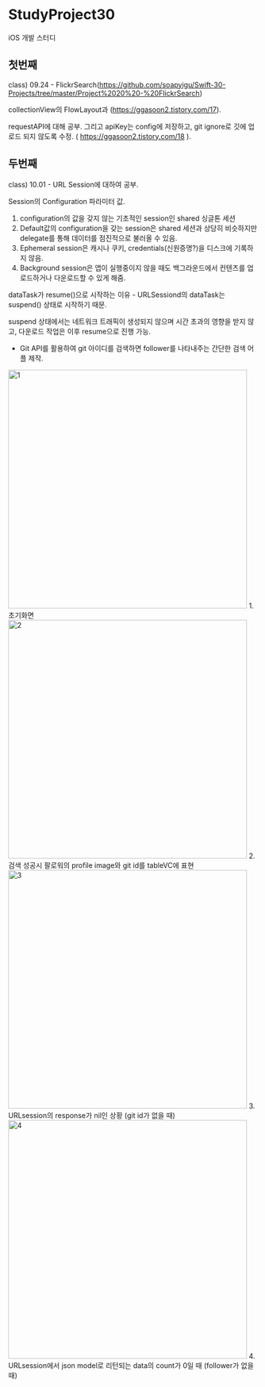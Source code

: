 # StudyProject30
iOS 개발 스터디

## 첫번째 

class) 09.24 - FlickrSearch(https://github.com/soapyigu/Swift-30-Projects/tree/master/Project%2020%20-%20FlickrSearch) 

collectionView의 FlowLayout과 (https://ggasoon2.tistory.com/17).

requestAPI에 대해 공부. 그리고 apiKey는 config에 저장하고, git ignore로 깃에 업로드 되지 않도록 수정. ( https://ggasoon2.tistory.com/18 ).


## 두번째 

class) 10.01 - URL Session에 대하여 공부. 

Session의 Configuration 파라미터 값.
1. configuration의 값을 갖지 않는 기초적인 session인 shared 싱글톤 세션
2. Default값의 configuration을 갖는 session은 shared 세션과 상당히 비슷하지만 delegate를 통해 데이터를 점진적으로 불러올 수 있음.
3. Ephemeral session은 캐시나 쿠키, credentials(신원증명?)을 디스크에 기록하지 않음.
4. Background session은 앱이 실행중이지 않을 때도 백그라운드에서 컨텐츠를 업로드하거나 다운로드할 수 있게 해줌.

dataTask가 resume()으로 시작하는 이유 - URLSessiond의 dataTask는 suspend() 상태로 시작하기 때문. 

suspend 상태에서는 네트워크 트래픽이 생성되지 않으며 시간 초과의 영향을 받지 않고, 다운로드 작업은 이후 resume으로 진행 가능.

- Git API를 활용하여 git 아이디를 검색하면 follower를 나타내주는 간단한 검색 어플 제작.


<img width="481" alt="1" src="https://user-images.githubusercontent.com/37135479/135764110-643bcdb4-b896-4f27-859e-a38ba7adb2b7.png">
1.초기화면

<img width="481" alt="2" src="https://user-images.githubusercontent.com/37135479/135764119-732447a3-c507-4d21-8d43-c5a0bc6c0ec0.png">
2. 검색 성공시 팔로워의 profile image와 git id를 tableVC에 표현

<img width="481" alt="3" src="https://user-images.githubusercontent.com/37135479/135764123-58988ea2-a8a6-4d56-8c58-53c4339634ef.png">
3. URLsession의 response가 nil인 상황 (git id가 없을 때)

<img width="481" alt="4" src="https://user-images.githubusercontent.com/37135479/135764128-9969b33e-5d09-4b7f-bb62-250ca51b31cb.png">
4. URLsession에서 json model로 리턴되는 data의 count가 0일 때 (follower가 없을 때)

